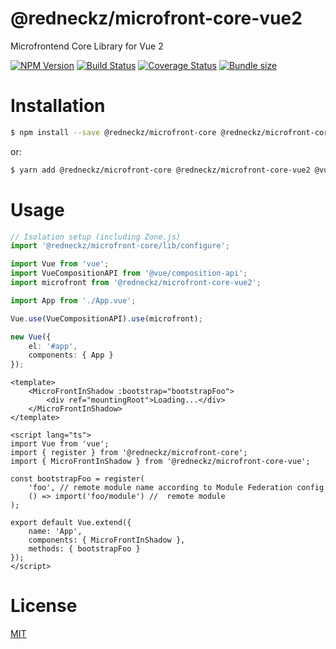# @redneckz/microfront-core-vue2

Microfrontend Core Library for Vue 2

[![NPM Version][npm-image]][npm-url]
[![Build Status][build-image]][build-url]
[![Coverage Status][coverage-image]][coverage-url]
[![Bundle size][bundlephobia-image]][bundlephobia-url]

# Installation

```bash
$ npm install --save @redneckz/microfront-core @redneckz/microfront-core-vue2 @vue/composition-api
```

or:

```bash
$ yarn add @redneckz/microfront-core @redneckz/microfront-core-vue2 @vue/composition-api
```

# Usage

```ts
// Isolation setup (including Zone.js)
import '@redneckz/microfront-core/lib/configure';

import Vue from 'vue';
import VueCompositionAPI from '@vue/composition-api';
import microfront from '@redneckz/microfront-core-vue2';

import App from './App.vue';

Vue.use(VueCompositionAPI).use(microfront);

new Vue({
    el: '#app',
    components: { App }
});
```

```vue
<template>
    <MicroFrontInShadow :bootstrap="bootstrapFoo">
        <div ref="mountingRoot">Loading...</div>
    </MicroFrontInShadow>
</template>

<script lang="ts">
import Vue from 'vue';
import { register } from '@redneckz/microfront-core';
import { MicroFrontInShadow } from '@redneckz/microfront-core-vue';

const bootstrapFoo = register(
    'foo', // remote module name according to Module Federation config
    () => import('foo/module') //  remote module
);

export default Vue.extend({
    name: 'App',
    components: { MicroFrontInShadow },
    methods: { bootstrapFoo }
});
</script>
```

# License

[MIT](http://vjpr.mit-license.org)

[npm-image]: https://badge.fury.io/js/%40redneckz%2Fmicrofront-core.svg
[npm-url]: https://www.npmjs.com/package/%40redneckz%2Fmicrofront-core
[build-image]: https://cloud.drone.io/api/badges/redneckz/microfront-core/status.svg
[build-url]: https://cloud.drone.io/redneckz/microfront-core
[coverage-image]: https://codecov.io/gh/redneckz/microfront-core/branch/main/graph/badge.svg?token=WMWRVVHT0C
[coverage-url]: https://codecov.io/gh/redneckz/microfront-core
[bundlephobia-image]: https://badgen.net/bundlephobia/min/@redneckz/microfront-core
[bundlephobia-url]: https://bundlephobia.com/result?p=@redneckz/microfront-core
